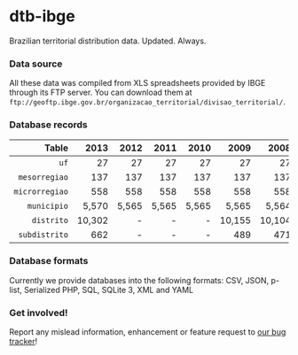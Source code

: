 
# dtb-ibge

Brazilian territorial distribution data. Updated. Always.

### Data source

All these data was compiled from XLS spreadsheets provided by IBGE through its FTP server. You can download them at `ftp://geoftp.ibge.gov.br/organizacao_territorial/divisao_territorial/`.

### Database records

| Table          | 2013   | 2012   | 2011   | 2010   | 2009   | 2008   | 2007   | 2006   |
| --------------:| ------:| ------:| ------:| ------:| ------:| ------:| ------:| ------:|
| `uf`           |     27 |     27 |     27 |     27 |     27 |     27 |     27 |     27 |
| `mesorregiao`  |    137 |    137 |    137 |    137 |    137 |    137 |    137 |    137 |
| `microrregiao` |    558 |    558 |    558 |    558 |    558 |    558 |    558 |    558 |
| `municipio`    |  5,570 |  5,565 |  5,565 |  5,565 |  5,565 |  5,564 |  5,564 |  5,564 |
| `distrito`     | 10,302 |      - |      - |      - | 10,155 | 10,104 | 10,090 | 10,031 |
| `subdistrito`  |    662 |      - |      - |      - |    489 |    471 |    471 |    449 |

### Database formats

Currently we provide databases into the following formats: CSV, JSON, p-list, Serialized PHP, SQL, SQLite 3, XML and YAML

### Get involved!

Report any mislead information, enhancement or feature request to [our bug tracker](https://github.com/paulofreitas/dtb-ibge/issues)!
